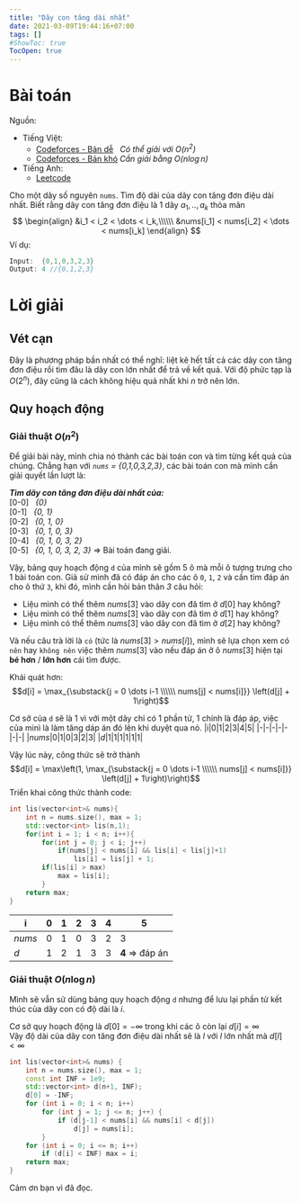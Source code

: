 ```yaml
---
title: "Dãy con tăng dài nhất"
date: 2021-03-09T19:44:16+07:00
tags: []
#ShowToc: true
TocOpen: true
---
```


# Bài toán 
Nguồn: 
- Tiếng Việt:
    - [Codeforces - Bản dễ](https://codeforces.com/group/FLVn1Sc504/contest/274501/problem/F)&nbsp;&nbsp;&nbsp;*Có thể giải với $O(n^2)$*
    - [Codeforces - Bản khó](https://codeforces.com/group/FLVn1Sc504/contest/274501/problem/G)&nbsp;*Cần giải bằng $O(n\log n)$*
- Tiếng Anh:
    - [Leetcode](https://leetcode.com/problems/longest-increasing-subsequence/)

Cho một dãy số nguyên `nums`. Tìm độ dài của dãy con tăng đơn điệu dài nhất.
Biết rằng dãy con tăng đơn điệu là 1 dãy $a_1,..,a_k$ thỏa mãn 
$$
\begin{align}
    &i_1 < i_2 < \dots < i_k,\\\\\\
    &nums[i_1] < nums[i_2] < \dots < nums[i_k]
\end{align}
$$
Ví dụ:
```cpp
Input:  {0,1,0,3,2,3}
Output: 4 //{0,1,2,3}
```
# Lời giải
## Vét cạn
Đây là phương pháp bần nhất có thể nghĩ: liệt kê hết tất cả các dãy con tăng đơn điệu rồi tìm đâu là dãy con lớn nhất để trả về kết quả. Với độ phức tạp là $O(2^n),$ đây cũng là cách không hiệu quả nhất khi $n$ trở nên lớn.
## Quy hoạch động
### Giải thuật $O(n^2)$
Để giải bài này, mình chia nó thành các bài toán con và tìm từng kết quả của chúng. Chẳng hạn với *`nums` = {0,1,0,3,2,3}*, các bài toán con mà mình cần giải quyết lần lượt là: 

***Tìm dãy con tăng đơn điệu dài nhất của:***\
    [0-0]&nbsp;&nbsp;&nbsp;*{0}*\
    [0-1]&nbsp;&nbsp;&nbsp;*{0, 1}*\
    [0-2]&nbsp;&nbsp;&nbsp;*{0, 1, 0}*\
    [0-3]&nbsp;&nbsp;&nbsp;*{0, 1, 0, 3}*\
    [0-4]&nbsp;&nbsp;&nbsp;*{0, 1, 0, 3, 2}*\
    [0-5]&nbsp;&nbsp;&nbsp;*{0, 1, 0, 3, 2, 3}* $\Rightarrow$ Bài toán đang giải.

Vậy, bảng quy hoạch động `d` của mình sẽ gồm 5 ô mà mỗi ô tượng trưng cho 1 bài toán con. Giả sử mình đã có đáp án cho các ô `0`, `1`, `2` và cần tìm đáp án cho ô thứ `3`, khi đó, mình cần hỏi bản thân *3* câu hỏi:
- Liệu mình có thể thêm $nums[3]$ vào dãy con đã tìm ở $d[0]$ hay không?
- Liệu mình có thể thêm $nums[3]$ vào dãy con đã tìm ở $d[1]$ hay không?
- Liệu mình có thể thêm $nums[3]$ vào dãy con đã tìm ở $d[2]$ hay không?

Và nếu câu trà lời là `có` (tức là $nums[3] > nums[i]$), mình sẽ lựa chọn xem có `nên` hay `không nên` việc thêm $nums[3]$ vào nếu đáp án ở ô $nums[3]$ hiện tại **bé hơn** / **lớn hơn** cái tìm được.

Khái quát hơn:
$$d[i] = \max_{\substack{j = 0 \dots i-1 \\\\\\ nums[j] < nums[i]}} \left(d[j] + 1\right)$$

Cơ sở của `d` sẽ là 1 vì với một dãy chỉ có 1 phần tử, 1 chính là đáp áp, việc của minì là làm tăng dáp án đó lên khi duyệt qua nó.
|i|0|1|2|3|4|5|
|-|-|-|-|-|-|-|
|$nums$|0|1|0|3|2|3|
|$d$|1|1|1|1|1|1|

Vậy lúc này, công thức sẽ trở thành $$d[i] = \max\left(1, \max_{\substack{j = 0 \dots i-1 \\\\\\ nums[j] < nums[i]}} \left(d[j] + 1\right)\right)$$
Triển khai công thức thành code:
```cpp
int lis(vector<int>& nums){
    int n = nums.size(), max = 1;
    std::vector<int> lis(n,1);
    for(int i = 1; i < n; i++){
        for(int j = 0; j < i; j++)
            if(nums[j] < nums[i] && lis[i] < lis[j]+1)
                lis[i] = lis[j] + 1;
        if(lis[i] > max)
            max = lis[i];
        }
    return max;
}
```
|i|0|1|2|3|4|5|
|-|-|-|-|-|-|-|
|$nums$|0|1|0|3|2|3|
|$d$|1|2|1|3|3|**4** $\Rightarrow$ đáp án|
### Giải thuật $O(n\log n)$
Mình sẽ vẫn sử dùng bảng quy hoạch động `d` nhưng để lưu lại phần tử kết thúc của dãy con có độ dài là $i$. 

Cơ sở quy hoạch động là $d[0] = -\infty$ trong khi các ô còn lại $d[i] = \infty$ \
Vậy độ dài của dãy con tăng đơn điệu dài nhất sẽ là $l$ với $l$ lớn nhất mà $d[l] < \infty$
```cpp
int lis(vector<int>& nums) {
    int n = nums.size(), max = 1;
    const int INF = 1e9;
    std::vector<int> d(n+1, INF);
    d[0] = -INF;
    for (int i = 0; i < n; i++)
        for (int j = 1; j <= n; j++) {
            if (d[j-1] < nums[i] && nums[i] < d[j])
                d[j] = nums[i];
        }
    for (int i = 0; i <= n; i++)
        if (d[i] < INF) max = i;
    return max;
}
```
Cảm ơn bạn vì đã đọc.
